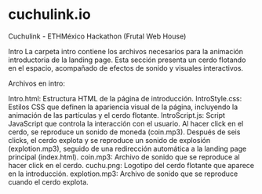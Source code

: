 # cuchulink.io
Cuchulink - ETHMéxico Hackathon (Frutal Web House)

Intro
La carpeta intro contiene los archivos necesarios para la animación introductoria de la landing page. Esta sección presenta un cerdo flotando en el espacio, acompañado de efectos de sonido y visuales interactivos.

Archivos en intro:

Intro.html: Estructura HTML de la página de introducción.
IntroStyle.css: Estilos CSS que definen la apariencia visual de la página, incluyendo la animación de las partículas y el cerdo flotante.
IntroScript.js: Script JavaScript que controla la interacción con el usuario. Al hacer click en el cerdo, se reproduce un sonido de moneda (coin.mp3). Después de seis clicks, el cerdo explota y se reproduce un sonido de explosión (explotion.mp3), seguido de una redirección automática a la landing page principal (index.html).
coin.mp3: Archivo de sonido que se reproduce al hacer click en el cerdo.
cuchu.png: Logotipo del cerdo flotante que aparece en la introducción.
explotion.mp3: Archivo de sonido que se reproduce cuando el cerdo explota.

